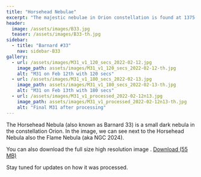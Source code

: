 ```yaml
---
title: "Horsehead Nebulae"
excerpt: "The majestic nebulae in Orion constellation is found at 1375 ly from Earth."
header:
  image: /assets/images/B33.jpg
  teaser: /assets/images/B33-th.jpg
sidebar:
  - title: "Barnard #33"
    nav: sidebar-B33
gallery:
  - url: /assets/images/M31_v1_120_secs_2022-02-12.jpg
    image_path: assets/images/M31_v1_120_secs_2022-02-12-th.jpg
    alt: "M31 on Feb 12th with 120 secs"
  - url: /assets/images/M31_v1_180_secs_2022-02-13.jpg
    image_path: assets/images/M31_v1_180_secs_2022-02-13-th.jpg
    alt: "M31 on Feb 13th with 180 secs"
  - url: /assets/images/M31_v1_processed_2022-02-12n13.jpg
    image_path: assets/images/M31_v1_processed_2022-02-12n13-th.jpg
    alt: "Final M31 after processing"
---
```


The Horsehead Nebula (also known as Barnard 33) is a small dark nebula in the constellation Orion. In the image, we can see next to the Horsehead Nebula also the Flame Nebula (aka NGC 2024).


You can also download the full size high resolution image .
<a href="https://drive.google.com/file/d/1Qktl-BEepFWzSE-XzVbBqpMXLw9we-D_/view?usp=sharing" class="btn btn--success">Download (55 MB)</a>

Stay tuned for updates on how it was processed.
